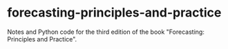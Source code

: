 # forecasting-principles-and-practice
Notes and Python code for the third edition of the book "Forecasting: Principles and Practice".
